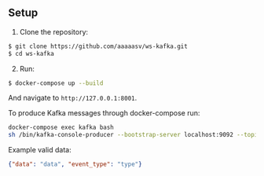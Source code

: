 ## Setup

1. Clone the repository:

```sh
$ git clone https://github.com/aaaaasv/ws-kafka.git
$ cd ws-kafka
```

2. Run:

```sh
$ docker-compose up --build
```

And navigate to `http://127.0.0.1:8001`.

To produce Kafka messages through docker-compose run:

```sh
docker-compose exec kafka bash
sh /bin/kafka-console-producer --bootstrap-server localhost:9092 --topic 1
```

Example valid data:

```json
{"data": "data", "event_type": "type"}
```
